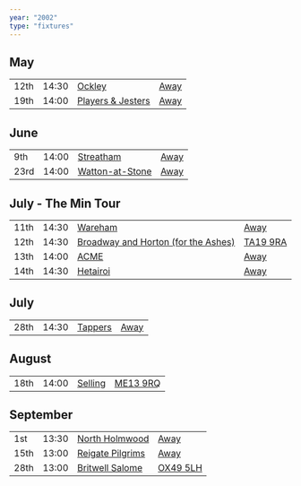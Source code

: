 ```yaml
---
year: "2002"
type: "fixtures"
---
```


## May

|  |  |  |  |
|:---|:---|:---|:---|
| 12th | 14:30 | [Ockley](/2002/ockley) | [Away](https://goo.gl/maps/vmhvFhbrVZGrsXAAA) |
| 19th | 14:00 | [Players & Jesters](/2002/players-and-jesters) | [Away]() |

## June

|  |  |  |  |
|:---|:---|:---|:---|
| 9th | 14:00 | [Streatham](/2002/streatham) | [Away]() |
| 23rd | 14:00 | [Watton-at-Stone](/2002/watton-at-stone) | [Away](https://goo.gl/maps/JPBQawMsjLgYtVHk9) |

## July - The Min Tour

|  |  |  |  |
|:---|:---|:---|:---|
| 11th | 14:30 | [Wareham](/2002/wareham) | [Away]() |
| 12th | 14:30 | [Broadway and Horton (for the Ashes)](/2002/broadway-and-horton) | [TA19 9RA](https//goo.gl/maps/hVamJL8if6v) |
| 13th | 14:00 | [ACME](/2002/acme) | [Away]() |
| 14th | 14:30 | [Hetairoi](/2002/hetairoi) | [Away]() |

## July

|  |  |  |  |
|:---|:---|:---|:---|
| 28th | 14:30 | [Tappers](/2002/tappers) | [Away]() |

## August

|  |  |  |  |
|:---|:---|:---|:---|
| 18th | 14:00 | [Selling](/2002/selling) | [ME13 9RQ](https//goo.gl/maps/QeLhjBkEbJr) |

## September

|  |  |  |  |
|:---|:---|:---|:---|
| 1st | 13:30 | [North Holmwood](/2002/north-holmwood) | [Away]() |
| 15th | 13:00 | [Reigate Pilgrims](/2002/reigate-pilgrims) | [Away](https://goo.gl/maps/z54KDhWLtQreY6xy9) |
| 28th | 13:00 | [Britwell Salome](/2002/britwell-salome) | [OX49 5LH](https://goo.gl/maps/CGgpPNyQhotADDFs9) |